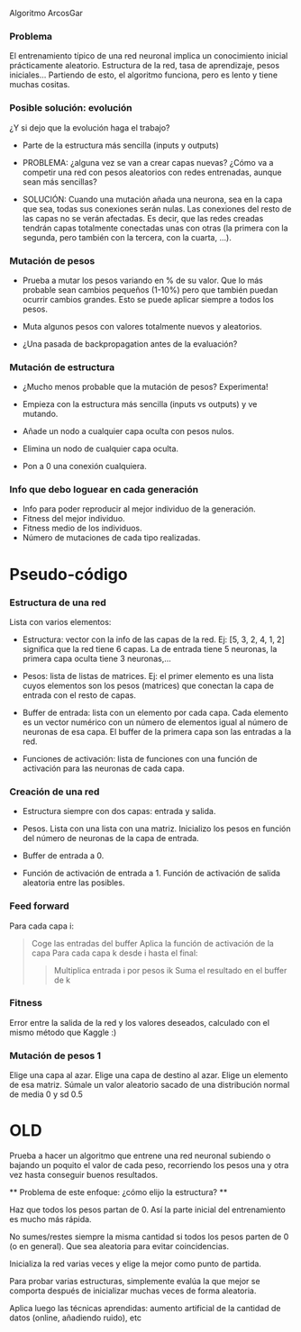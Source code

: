 Algoritmo ArcosGar

### Problema
El entrenamiento típico de una red neuronal implica un conocimiento inicial prácticamente aleatorio. Estructura de la red, tasa de aprendizaje, pesos iniciales... Partiendo de esto, el algoritmo funciona, pero es lento y tiene muchas cositas.

### Posible solución: evolución
¿Y si dejo que la evolución haga el trabajo?
  -	 Parte de la estructura más sencilla (inputs y outputs)
  -	 PROBLEMA: ¿alguna vez se van a crear capas nuevas? ¿Cómo va a competir una red con pesos aleatorios con redes entrenadas, aunque sean más sencillas?  

  -	 SOLUCIÓN: Cuando una mutación añada una neurona, sea en la capa que sea, todas sus conexiones serán nulas. Las conexiones del resto de las capas no se verán afectadas. Es decir, que las redes creadas tendrán capas totalmente conectadas unas con otras (la primera con la segunda, pero también con la tercera, con la cuarta, ...).


### Mutación de pesos
  -	 Prueba a mutar los pesos variando en % de su valor. Que lo más probable sean cambios pequeños (1-10%) pero que también puedan ocurrir cambios grandes. Esto se puede aplicar siempre a todos los pesos.

  -	 Muta algunos pesos con valores totalmente nuevos y aleatorios. 

  -	 ¿Una pasada de backpropagation antes de la evaluación? 


### Mutación de estructura

  -	 ¿Mucho menos probable que la mutación de pesos? Experimenta!

  -	 Empieza con la estructura más sencilla (inputs vs outputs) y ve mutando. 

  -	 Añade un nodo a cualquier capa oculta con pesos nulos. 

  -	 Elimina un nodo de cualquier capa oculta.
  -	 Pon a 0 una conexión cualquiera.

### Info que debo loguear en cada generación

  -	 Info para poder reproducir al mejor individuo de la generación.
  -	 Fitness del mejor individuo.
  -	 Fitness medio de los individuos.
  -	 Número de mutaciones de cada tipo realizadas.

# Pseudo-código

### Estructura de una red

Lista con varios elementos:
  -	 Estructura: vector con la info de las capas de la red. Ej: [5, 3, 2, 4, 1, 2] significa que la red tiene 6 capas. La de entrada tiene 5 neuronas, la primera capa oculta tiene 3 neuronas,... 

  -	 Pesos: lista de listas de matrices. Ej: el primer elemento es una lista cuyos elementos son los pesos (matrices) que conectan la capa de entrada con el resto de capas. 

  -	 Buffer de entrada: lista con un elemento por cada capa. Cada elemento es un vector numérico con un número de elementos igual al número de neuronas de esa capa. El buffer de la primera capa son las entradas a la red.  

  -	 Funciones de activación: lista de funciones con una función de activación para las neuronas de cada capa.

### Creación de una red

  -	 Estructura siempre con dos capas: entrada y salida. 

  -	 Pesos. Lista con una lista con una matriz. Inicializo los pesos en función del número de neuronas de la capa de entrada. 

  -	 Buffer de entrada a 0. 

  -	 Función de activación de entrada a 1. Función de activación de salida aleatoria entre las posibles.


### Feed forward

Para cada capa i:
> Coge las entradas del buffer
> Aplica la función de activación de la capa
> Para cada capa k desde i hasta el final:
>> Multiplica entrada i por pesos ik
>> Suma el resultado en el buffer de k


### Fitness

Error entre la salida de la red y los valores deseados, calculado con el mismo método que Kaggle :)


### Mutación de pesos 1

Elige una capa al azar.
Elige una capa de destino al azar.
Elige un elemento de esa matriz.
Súmale un valor aleatorio sacado de una distribución normal de media 0 y sd 0.5

# OLD

Prueba a hacer un algoritmo que entrene una red neuronal subiendo o bajando un poquito el valor de cada peso, recorriendo los pesos una y otra vez hasta conseguir buenos resultados. 

** Problema de este enfoque: ¿cómo elijo la estructura? **


Haz que todos los pesos partan de 0. Así la parte inicial del entrenamiento es mucho más rápida.

No sumes/restes siempre la misma cantidad si todos los pesos parten de 0 (o en general). Que sea aleatoria para evitar coincidencias.

Inicializa la red varias veces y elige la mejor como punto de partida.

Para probar varias estructuras, simplemente evalúa la que mejor se comporta después de inicializar muchas veces de forma aleatoria.

Aplica luego las técnicas aprendidas: aumento artificial de la cantidad de datos (online, añadiendo ruido), etc
